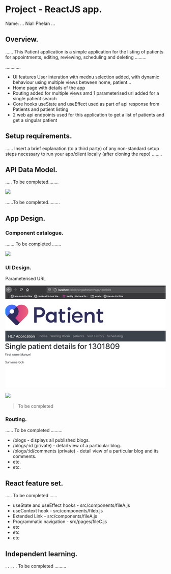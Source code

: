 # Project - ReactJS app.

Name: ... Niall Phelan ...

## Overview.
...... This Patient application is a simple application for the listing of patients for appointments, editing, reviewing, scheduling and deleting  .........


............ 
 
 + UI features
   User interation with mednu selection added, with dynamic behaviour using multiple views between home, patient...
 + Home page with details of the app
 + Routing added for multiple views amd 1 parameterised url added for a single patient search
 + Core hooks useState and useEffect used as part of api response from Patients and patient listing
 + 2 web api endpoints used for this application to get a list of patients and get a singular patient

## Setup requirements.

...... Insert a brief explanation (to a third party) of any non-standard setup steps necessary to run your app/client locally (after cloning the repo) ........

## API Data Model.

..... To be completed........

![][model]

......To be completed.........

## App Design.

### Component catalogue.

....... To be completed .......

![][stories]

### UI Design.

Parameterised URL

![Test Image 1](Images/parameterised.jpg)

![][view]
>To be completed 

### Routing.

...... To be completed ......... 

+ /blogs - displays all published blogs.
+ /blogs/:id (private) - detail view of a particular blog.
+ /blogs/:id/comments (private) - detail view of a particular blog and its comments.
+ etc.
+ etc.

## React feature set.

..... To be completed  ......

+ useState and useEffect hooks - src/components/fileA.js
+ useContext hook - src/components/fileb.js
+ Extended Link - src/components/fileA.js
+ Programmatic navigation - src/pages/fileC.js
+ etc
+ etc
+ etc

## Independent learning.

. . . . . To be completed  ......... 


[model]: ./data.jpg
[view]: ./view.png
[stories]: ./storybook.png
